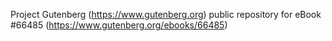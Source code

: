 Project Gutenberg (https://www.gutenberg.org) public repository for
eBook #66485 (https://www.gutenberg.org/ebooks/66485)
